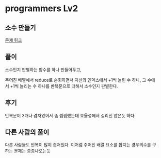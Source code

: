 # programmers Lv2

## 소수 만들기

[문제 링크](https://programmers.co.kr/learn/courses/30/lessons/12977)

## 풀이

소수인지 판별하는 함수를 하나 만들어두고,

주어진 배열에서 reduce로 순회하면서 자신의 인덱스에서 +1씩 늘린 수 하나, 그 수에서 +1씩 늘리는 수 하나를 반복문으로 더해서 소수인지 판별한다.

## 후기

반복문이 3개나 겹쳐있어서 좀 찝찝했는데 효율성에서 걸리진 않은듯 하다.

## 다른 사람의 풀이

다른 사람들도 반복이 많이 겹쳐있다.
이처럼 주어진 배열 요소를 합치는 경우의수를 구하는 문제는 종종나오는듯